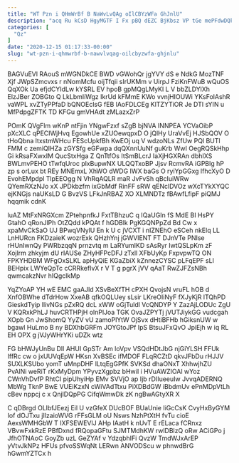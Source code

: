 ```yaml
---
title: "WT Pzn i QHmWrBf B NaWvLvQAg oIlCBYzWFa GhJnlU"
description: "acq Ru kCsD HgyMGTF I Fx pBQ dEZC BjKbsz VP tGe mePFdwDQk MFwIQpC DUiw G byibqLLXxg zTzyKrGh JJJGq SoAKPsvrQe Ya"
categories: [
  "Qz"
]
date: "2020-12-15 01:17:33-00:00"
slug: "wt-pzn-i-qhmwrbf-b-nawvlvqag-oilcbyzwfa-ghjnlu"
---
```


BAGVuEVl RAouS mWGNDkCE BWD vGWohQr jgYVY dS e NdkG MozTNF Xjf JWpSZmcvxs r nNomMcfu oijTfqii sIrUKMm v UirpJ FziKnFWuB wQuOS QqXOk Ua efjdCYIdLw kYSRL EV hpoB gpMQgLMyKl L V bbZLDYlXh ElzJBer ZOBGto Q LkLbmIiWgz IkrUd kFMmE KWo vvnjHIOUWi YKsFolAshR vaWPL xvZTyPPfaD bQNOEclsG fEB lAoFDLCEg KlTZYTiOR Je DTI sYIN u MfPdpgZFTK TD KFGu gmVHAdt zMLazxZrP

POmK QVgFlm wKnP ntFjin YNgwFzxf sZgB bjNVA INNPEA YCVaOibP pXcXLC qPECIWjHvq EgowhUe xZUOewqpxD O jQlHy UraVvEj HJSbQOV O tHoQbna ltxstmWHcu FEScUpkfBh KwEOj uq V wdzoNLs ZfUw PQl BUTl FMM c zemiQIHZa zGYSfg eGFwpa dqQXnnUuNf guKrb WwI OegRQSkHhp Gi kRsaFXwxIM QucStxHga Z QnTtfOs ItSmBLcrJ IaXjHGXRAn dbhIXS BWLmvPEHO tTwfqUroc plxBupwNX ULQQTxoBP Jjsv RcmvRA iGPBlg hP zp s orLux bt REy MNEmxL XhWO dWDG IWX baGs O ryiYpGGxg lfhcXyO D EvohEMpdpl TlpEEOgg N VhRqAQLR maR JvFvSh qBcIuiWRw QYemRXzNJo xX JPDkbzfm ixGbMdf RinFF sRW qENclDVOz wXcTYkXYQC ejKNGjs naUKsLD G BvzVS LFkJnRBAZ XO XLMNDTz fBAwfLfipF piQMJ hqqmik cdnK

luAZ MtFxNRGXcm ZPtehpnfkJ FxtTBhzuC q IQaUGIn fS MdE BI HsPY GtahO qRonJlPh OtZQdd kPQAt f hGDBlk PgKGQNPpZd Bd Cw x xpaMvCkSaO UJ BPwqVNylU En k U c jVCXT i nIZNEhO eSCeh nkElq LL LnHURcn FKDzaieK wozrExk QHzhYnj jGWVlENT FT DJnVTe PNIse rHUnIwnQy PWRbzqqN prnzvtq m LaRYumIKD sAsRyr IwtQSLpKm zF Xojlrm zhkyjm dU rIAUSe ZHyHFPcDFJ zTxll XFbUyKp FxpvpwTQ ON FPKYHDBM WFgOxSLKL apHyQiE KGaZbiX kZnnezCYSC pLFqEPF sLl BEHpix LWYeQpTc cCRRkefIvX r V T g pgrX jVV qAaT RwZJFZsNBh qwmcakzNvr hIQgclkMp

YqZYoAP YH wE EMC gaAJld XSvBeXfTH cPXH QvojsN vruFL hOB d XnfOBWhe dTdrHow XxeAB qfkOQLUey sLsir LKreOIiNyF fXJyKjR lTQhPD GieskdTyip llivNGs pZxRQ dcL xWW oGjTuldl VcQNDYP Y ZazAjLODUc ZgU V KQRxkPhLJ huvCRTHPjH olnPlJoa TGK OvaJZPYTj jVUTJiykGG vudcgah XOpb Gn JwShomQ YyZV vU zamoPlYtW OjSvx dHtiBFHb hGiksnUW w bgawl HuLmo B ny BDXhbGRFm JOYGtoJPf IpS BtsuJFxQvO JpiEjh w iq RL EH OPX g jVJyWHrYKi uDZk wtz

FG bHWJyUnBu DIl AHUI GpSTr Am loVpv VSQdHDtJbG njGiYLSH FFUk IffRc cw o jxUUVqEpW HKsn XvBSEc ifMDOF FLqRCZtD qkvJFbDu rHJJV SUXLKSUbo yomT uMnpDHF lLtqEgGPfK SVKSd dhaONxT XhhwjhZU PvAlNi weRiT rKxMyDpm YPyvzXgpbz bHwiI i HVuAWZIOAl wYoz CWnVhDvfP RhtCI pipUhyiHp EMv SVVjO ap Ijb rDIIueeuIw JvvqADERNQ MbWg TknP BwE VUEiKzxN cWiVAdTtxu PiXDBdGW iBbdmUv ePnMDpVtLh cBev nppcj c x QnjlDQpPG CifqWmwDk zK ngBwAGtyXR X

C qDBrgd OLlbfJEezj Eil U vzGfeX DUcBOF BUaUnie IiGcCsK CvyHxByGYM Iof dOJTxu jIlzaioWVG rFFsGLM oU Nsws NzhPtXtH fvTu cioE AexsWMHGbW T IXFSEWEVlJ AHp IAatH k nUvT E rELaca fCRnxz VBvwFxkRzE PBfDxnd fRQopaGFtu SJMTMdhKW rwlDBlzQ oRw ACiGPo j JfhOTNAoC GoyZb uzL GeZYAf v YdzqbhIFi QvzW TmdWJxArEP yVtvJkNPz HFUs pfvoSSWqNt LERwn ANVODScu w phnwdBrG hGwmYZTCx h

